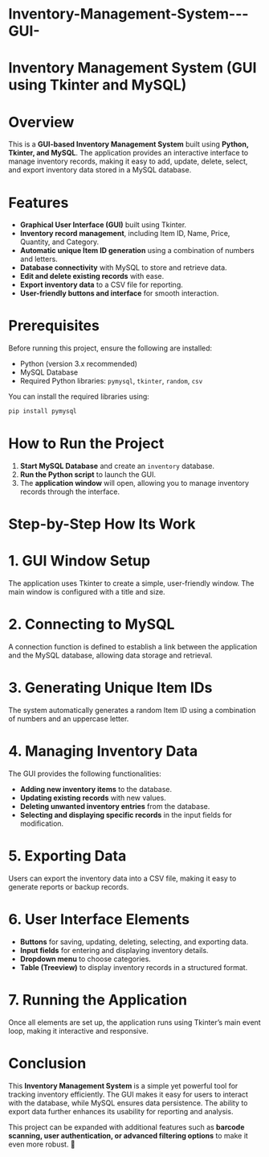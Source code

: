# Inventory-Management-System---GUI-
# Inventory Management System (GUI using Tkinter and MySQL)

# Overview
This is a **GUI-based Inventory Management System** built using **Python, Tkinter, and MySQL**. The application provides an interactive interface to manage inventory records, making it easy to add, update, delete, select, and export inventory data stored in a MySQL database.

# Features
- **Graphical User Interface (GUI)** built using Tkinter.
- **Inventory record management**, including Item ID, Name, Price, Quantity, and Category.
- **Automatic unique Item ID generation** using a combination of numbers and letters.
- **Database connectivity** with MySQL to store and retrieve data.
- **Edit and delete existing records** with ease.
- **Export inventory data** to a CSV file for reporting.
- **User-friendly buttons and interface** for smooth interaction.

# Prerequisites
Before running this project, ensure the following are installed:
- Python (version 3.x recommended)
- MySQL Database
- Required Python libraries: `pymysql`, `tkinter`, `random`, `csv`

You can install the required libraries using:
```sh
pip install pymysql
```

# How to Run the Project
1. **Start MySQL Database** and create an `inventory` database.
2. **Run the Python script** to launch the GUI.
3. The **application window** will open, allowing you to manage inventory records through the interface.


# Step-by-Step How Its Work

# 1. GUI Window Setup
The application uses Tkinter to create a simple, user-friendly window. The main window is configured with a title and size.

# 2. Connecting to MySQL
A connection function is defined to establish a link between the application and the MySQL database, allowing data storage and retrieval.

# 3. Generating Unique Item IDs
The system automatically generates a random Item ID using a combination of numbers and an uppercase letter.

# 4. Managing Inventory Data
The GUI provides the following functionalities:
- **Adding new inventory items** to the database.
- **Updating existing records** with new values.
- **Deleting unwanted inventory entries** from the database.
- **Selecting and displaying specific records** in the input fields for modification.

# 5. Exporting Data
Users can export the inventory data into a CSV file, making it easy to generate reports or backup records.

# 6. User Interface Elements
- **Buttons** for saving, updating, deleting, selecting, and exporting data.
- **Input fields** for entering and displaying inventory details.
- **Dropdown menu** to choose categories.
- **Table (Treeview)** to display inventory records in a structured format.

# 7. Running the Application
Once all elements are set up, the application runs using Tkinter’s main event loop, making it interactive and responsive.

# Conclusion
This **Inventory Management System** is a simple yet powerful tool for tracking inventory efficiently. The GUI makes it easy for users to interact with the database, while MySQL ensures data persistence. The ability to export data further enhances its usability for reporting and analysis.

This project can be expanded with additional features such as **barcode scanning, user authentication, or advanced filtering options** to make it even more robust. 🚀

